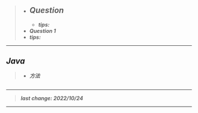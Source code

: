 # 

## []()

> - ***Question***
>   -
>   - ***tips:***
> - ***Question 1***
> - ***tips:***

---

## *Java*

> - ***方法***

```java
```

---

> ***last change: 2022/10/24***

---
